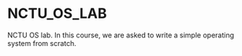# NCTU_OS_LAB
NCTU OS lab. In this course, we are asked to write a simple operating system from scratch.

